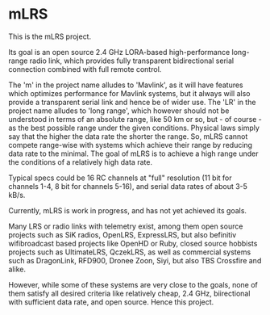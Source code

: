 # mLRS

This is the mLRS project.

Its goal is an open source 2.4 GHz LORA-based high-performance long-range radio link, which provides fully transparent bidirectional serial connection combined with full remote control.

The 'm' in the project name alludes to 'Mavlink', as it will have features which optimizes performance for Mavlink systems, but it always will also provide a transparent serial link and hence be of wider use. The 'LR' in the project name alludes to 'long range', which however should not be understood in terms of an absolute range, like 50 km or so, but - of course - as the best possible range under the given conditions. Physical laws simply say that the higher the data rate the shorter the range. So, mLRS cannot compete range-wise with systems which achieve their range by reducing data rate to the minimal. The goal of mLRS is to achieve a high range under the conditions of a relatively high data rate. 

Typical specs could be 16 RC channels at "full" resolution (11 bit for channels 1-4, 8 bit for channels 5-16), and serial data rates of about 3-5 kB/s.

Currently, mLRS is work in progress, and has not yet achieved its goals.

Many LRS or radio links with telemetry exist, among them open source projects such as SiK radios, OpenLRS, ExpressLRS, but also befinitiv wifibroadcast based projects like OpenHD or Ruby, closed source hobbists projects such as UltimateLRS, QczekLRS, as well as commercial systems such as DragonLink, RFD900, Dronee Zoon, Siyi, but also TBS Crossfire and alike.

However, while some of these systems are very close to the goals, none of them satisfy all desired criteria like relatively cheap, 2.4 GHz, biirectional with sufficient data rate, and open source. Hence this project.    
